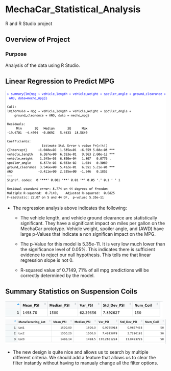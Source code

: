 # MechaCar_Statistical_Analysis

R and R Studio project

## Overview of Project

### Purpose

Analysis of the data using R Studio. 

## Linear Regression to Predict MPG

![Linear_regression.png](https://github.com/kejtkjet1/MechaCar_Statistical_Analysis/blob/main/images/Linear_regression.png)

- The regression analysis above indicates the following:
    - The vehicle length, and vehicle ground clearance are statistically significant. They have a significant impact on miles per gallon on the MechaCar prototype. Vehicle weight, spoiler angle, and (AWD) have large p-Values that indicate a non significan impact on the MPG. 

    - The p-Value for this model is 5.35e-11. It is very low much lower than the significance level of 0.05%. This indicates there is sufficient evidence to reject our null hypothesis. This tells me that linear regression slope is not 0. 

    - R-squared value of 0.7149, 71% of all mpg predictions will be correctly determined by the  model. 



## Summary Statistics on Suspension Coils

![total_summary_df.png](https://github.com/kejtkjet1/MechaCar_Statistical_Analysis/blob/main/images/total_summary_df.png)
![Lot_summary_df.png](https://github.com/kejtkjet1/MechaCar_Statistical_Analysis/blob/main/images/Lot_summary_df.png)

- The new design is quite nice and allows us to search by multiple different criteria. We should add a feature that allows us to clear the filter instantly without having to manualy change all the filter options. 